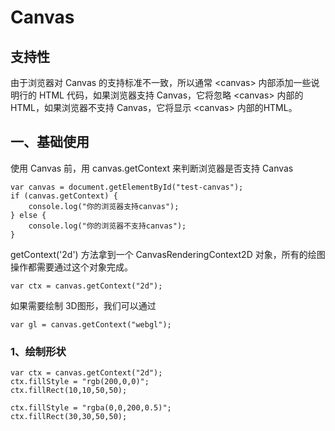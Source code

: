 # Canvas

## 支持性

由于浏览器对 Canvas 的支持标准不一致，所以通常 &lt;canvas&gt; 内部添加一些说明行的 HTML 代码，如果浏览器支持 Canvas，它将忽略 &lt;canvas&gt; 内部的 HTML，如果浏览器不支持 Canvas，它将显示 &lt;canvas&gt; 内部的HTML。



## 一、基础使用

使用 Canvas 前，用 canvas.getContext 来判断浏览器是否支持 Canvas

```
var canvas = document.getElementById("test-canvas");
if (canvas.getContext) {
    console.log("你的浏览器支持canvas");
} else {
    console.log("你的浏览器不支持canvas");
}
```

getContext\('2d'\) 方法拿到一个 CanvasRenderingContext2D 对象，所有的绘图操作都需要通过这个对象完成。

```
var ctx = canvas.getContext("2d");
```

如果需要绘制 3D图形，我们可以通过

```
var gl = canvas.getContext("webgl");
```





### 1、绘制形状

```
var ctx = canvas.getContext("2d");
ctx.fillStyle = "rgb(200,0,0)";
ctx.fillRect(10,10,50,50);
		
ctx.fillStyle = "rgba(0,0,200,0.5)";
ctx.fillRect(30,30,50,50);
```



